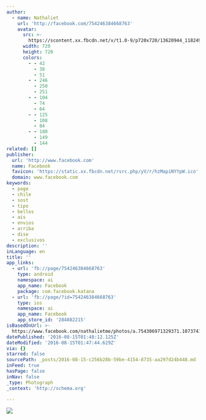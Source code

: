 ```yaml
---
author:
  - name: Nathaliet
    url: 'http://facebook.com/754246384668763'
    avatar:
      src: >-
        https://scontent.xx.fbcdn.net/v/t1.0-9/p720x720/13620944_1182495511843846_4404678402825727359_n.jpg?oh=6f0651f6391ce67271bca2a9b3d325b9&oe=581B10FC
      width: 720
      height: 720
      colors:
        - - 42
          - 38
          - 51
        - - 246
          - 250
          - 251
        - - 104
          - 74
          - 64
        - - 125
          - 108
          - 84
        - - 180
          - 149
          - 144
related: []
publisher:
  url: 'http://www.facebook.com'
  name: Facebook
  favicon: 'https://static.xx.fbcdn.net/rsrc.php/yV/r/hzMapiNYYpW.ico'
  domain: www.facebook.com
keywords:
  - page
  - chile
  - sost
  - tipo
  - bellos
  - ais
  - envios
  - arriba
  - dise
  - exclusivos
description: ''
inLanguage: en
title: ''
app_links:
  - url: 'fb://page/754246384668763'
    type: android
    namespace: ai
    app_name: Facebook
    package: com.facebook.katana
  - url: 'fb://page/?id=754246384668763'
    type: ios
    namespace: ai
    app_name: Facebook
    app_store_id: '284882215'
isBasedOnUrl: >-
  https://www.facebook.com/nathalietme/photos/a.754306971329371.1073741828.754246384668763/1182495511843846/?type=3&theater
datePublished: '2016-08-15T01:48:12.125Z'
dateModified: '2016-08-15T01:47:44.629Z'
via: {}
starred: false
sourcePath: _posts/2016-08-15-c256b28b-59be-4154-8735-aa297d24b448.md
inFeed: true
hasPage: false
inNav: false
_type: Photograph
_context: 'http://schema.org'

---
```

![](https://scontent.xx.fbcdn.net/v/t1.0-9/p720x720/13620944_1182495511843846_4404678402825727359_n.jpg?oh=6f0651f6391ce67271bca2a9b3d325b9&oe=581B10FC)